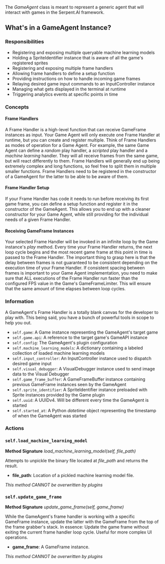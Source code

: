 The _GameAgent_ class is meant to represent a generic agent that will interact with games in the Serpent.AI framework.

## What's in a GameAgent Instance?

### Responsibilities

* Registering and exposing multiple queryable machine learning models
* Holding a SpriteIdentifier instance that is aware of all the game's registered sprites
* Registering and exposing multiple frame handlers
* Allowing frame handlers to define a setup function
* Providing instructions on how to handle incoming game frames
* Relaying desired game input commands to an InputController instance
* Managing what gets displayed in the terminal at runtime
* Triggering analytics events at specific points in time

### Concepts

#### Frame Handlers

A Frame Handler is a high-level function that can receive GameFrame instances as input. Your Game Agent will only execute one Frame Handler at runtime, but you can create and register multiple. Think of Frame Handlers as modes of operation for a Game Agent. For example, the same Game Agent can define a _random_ play handler, a _scripted_ play handler and a _machine learning_ handler. They will all receive frames from the same game, but will react differently to them. Frame Handlers will generally end up being extremely complex and long functions, so feel free to split them in multiple smaller functions. Frame Handlers need to be registered in the constructor of a GameAgent for the latter to be able to be aware of them.

#### Frame Handler Setup

If your Frame Handler has code it needs to run before receiving its first game frame, you can define a setup function and register it in the constructor of the GameAgent. This allows you to end up with a cleaner constructor for your Game Agent, while still providing for the individual needs of a given Frame Handler.

#### Receiving GameFrame Instances

Your selected Frame Handler will be invoked in an infinite loop by the Game instance's _play_ method. Every time your Frame Handler returns, the next loop cycle begins and the most recent game frame at this point in time is passed to the Frame Handler. The important thing to grasp here is that the delay between frames is not guaranteed to be consistent depending on the execution time of your Frame Handler. If consistent spacing between frames is important to your Game Agent implementation, you need to make sure that ALL executions of the Frame Handler run faster than the configured FPS value in the Game's GameFrameLimiter. This will ensure that the same amount of time elapses between loop cycles.

### Information

A GameAgent's Frame Handler is a totally blank canvas for the developer to play with. This being said, you have a bunch of powerful tools in scope to help you out. 

* `self.game`: A Game instance representing the GameAgent's target game
* `self.game.api`: A reference to the target game's GameAPI instance
* `self.config`: The GameAgent's plugin configuration
* `self.machine_learning_models`: A dictionary containing a labeled collection of loaded machine learning models
* `self.input_controller`: An InputController instance used to dispatch desired game input
* `self.visual_debugger`: A VisualDebugger instance used to send image data to the Visual Debugger
* `self.game_frame_buffer`: A GameFrameBuffer instance containing previous GameFrame instances seen by the GameAgent
* `self.sprite_identifier`: A SpriteIdentifier instance preloaded with Sprite instances provided by the Game plugin
* `self.uuid`: A UUIDv4. Will be different every time the GameAgent is started
* `self.started_at`: A Python *datetime* object representing the timestamp of when the GameAgent was started

### Actions

### `self.load_machine_learning_model`

**Method Signature** *load_machine_learning_model(self, file_path)*

Attempts to unpickle the binary file located at *file_path* and returns the result.

* **file_path**: Location of a pickled machine learning model file.

*This method CANNOT be overwritten by plugins*

### `self.update_game_frame`

**Method Signature** *update_game_frame(self, game_frame)*

While the GameAgent's frame handler is working with a specific GameFrame instance, update the latter with the GameFrame from the top of the frame grabber's stack. In essence: Update the game frame without exiting the current frame handler loop cycle. Useful for more complex UI operations.

* **game_frame**: A GameFrame instance.

*This method CANNOT be overwritten by plugins*